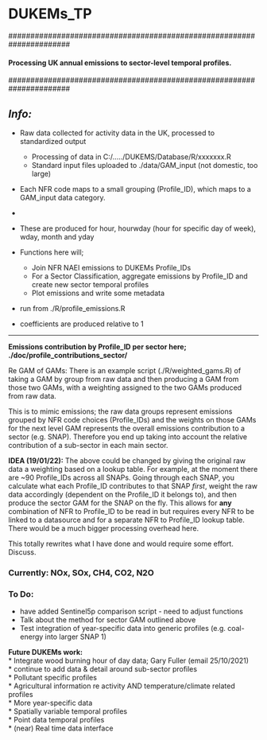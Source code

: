 # DUKEMs_TP

######################################################################
#### **Processing UK annual emissions to sector-level temporal profiles.**
######################################################################

*Info:*
----------------

* Raw data collected for activity data in the UK, processed to standardized output 
    * Processing of data in C:/...../DUKEMS/Database/R/xxxxxxx.R
    * Standard input files uploaded to ./data/GAM_input  (not domestic, too large)
* Each NFR code maps to a small grouping (Profile_ID), which maps to a GAM_input data category. 
* 

* These are produced for hour, hourwday (hour for specific day of week), wday, month and yday

* Functions here will;
    * Join NFR NAEI emissions to DUKEMs Profile_IDs
    * For a Sector Classification, aggregate emissions by Profile_ID and create new sector temporal profiles
    * Plot emissions and write some metadata



* run from ./R/profile_emissions.R

* coefficients are produced relative to 1

----------------

**Emissions contribution by Profile_ID per sector here; ./doc/profile_contributions_sector/**

Re GAM of GAMs: There is an example script (./R/weighted_gams.R) of taking a GAM by group from raw data and then producing a GAM from those two GAMs, with a weighting assigned to the two GAMs produced from raw data.

This is to mimic emissions; the raw data groups represent emissions grouped by NFR code choices (Profile_IDs) and the weights on those GAMs for the next level GAM represents the overall emissions contribution to a sector (e.g. SNAP). Therefore you end up taking into account the relative contribution of a sub-sector in each main sector.

**IDEA (19/01/22):** The above could be changed by giving the original raw data a weighting based on a lookup table. For example, at the moment there are ~90 Profile_IDs across all SNAPs. Going through each SNAP, you calculate what each Profile_ID contributes to that SNAP *first*, weight the raw data accordingly (dependent on the Profile_ID it belongs to), and then produce the sector GAM for the SNAP on the fly. This allows for **any** combination of NFR to Profile_ID to be read in but requires every NFR to be linked to a datasource and for a separate NFR to Profile_ID lookup table. There would be a much bigger processing overhead here.

This totally rewrites what I have done and would require some effort. Discuss. 

### Currently: NOx, SOx, CH4, CO2, N2O

### To Do:
* have added Sentinel5p comparison script - need to adjust functions
* Talk about the method for sector GAM outlined above
* Test integration of year-specific data into generic profiles (e.g. coal-energy into larger SNAP 1)

**Future DUKEMs work:**\
    * Integrate wood burning hour of day data; Gary Fuller (email 25/10/2021)\
    * continue to add data & detail around sub-sector profiles\
    * Pollutant specific profiles\
    * Agricultural information re activity AND temperature/climate related profiles\
    * More year-specific data\
    * Spatially variable temporal profiles\
    * Point data temporal profiles\
    * (near) Real time data interface

